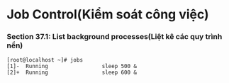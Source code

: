 # Job Control(Kiểm soát công việc)
### Section 37.1: List background processes(Liệt kê các quy trình nền)
```
[root@localhost ~]# jobs
[1]-  Running                 sleep 500 &
[2]+  Running                 sleep 600 &
```
